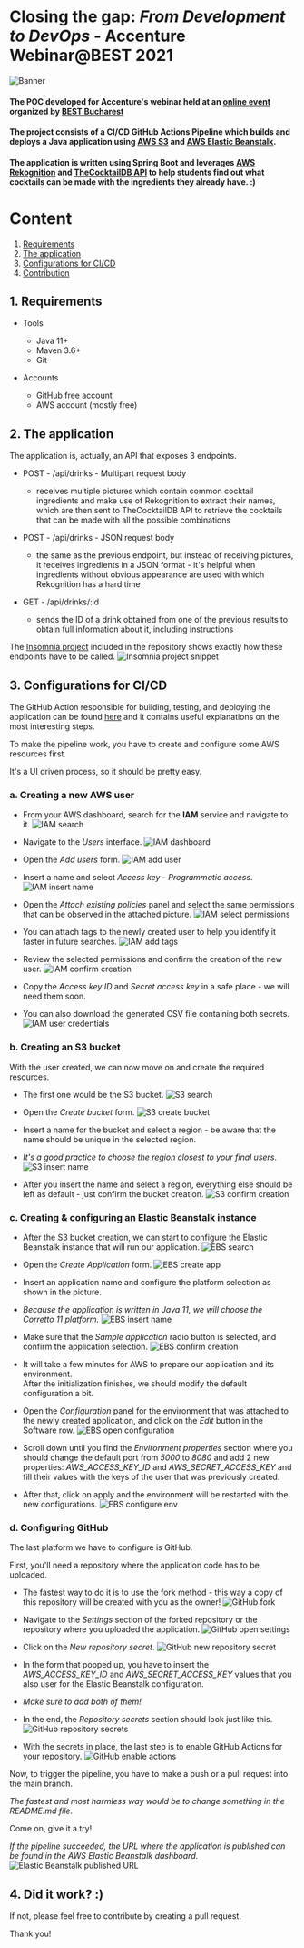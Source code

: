 # Closing the gap: *From Development to DevOps* - Accenture Webinar@BEST 2021

![Banner](./banner.jpg)

#### The POC  developed for Accenture's webinar held at an [online event](https://www.facebook.com/events/947557562778278) organized by [BEST Bucharest](https://bestbucuresti.ro/)
#### The project consists of a CI/CD GitHub Actions Pipeline which builds and deploys a Java application using [AWS S3](https://aws.amazon.com/s3/) and [AWS Elastic Beanstalk](https://aws.amazon.com/elasticbeanstalk/).
#### The application is written using Spring Boot and leverages [AWS Rekognition](https://aws.amazon.com/rekognition/) and [TheCocktailDB API](https://www.thecocktaildb.com/api.php) to help students find out what cocktails can be made with the ingredients they already have. :)

# Content
1. [Requirements](#1-requirements)
2. [The application](#2-the-application)
3. [Configurations for CI/CD](#3-configurations-for-cicd)
4. [Contribution](#4-did-it-work-)


## 1. Requirements
- Tools
    - Java 11+
    - Maven 3.6+
    - Git
    
- Accounts
    - GitHub free account
    - AWS account (mostly free)


## 2. The application
The application is, actually, an API that exposes 3 endpoints.

- POST - /api/drinks - Multipart request body
    - receives multiple pictures which contain common cocktail ingredients and make use of Rekognition to extract
      their names, which are then sent to TheCocktailDB API to retrieve the cocktails that can be made with all the
      possible combinations

- POST - /api/drinks - JSON request body
    - the same as the previous endpoint, but instead of receiving pictures, it receives ingredients in a JSON format -
      it's helpful when ingredients without obvious appearance are used with which Rekognition has a hard time

- GET - /api/drinks/:id
    - sends the ID of a drink obtained from one of the previous results to obtain full information about it, including
      instructions

The [Insomnia project](./api.json) included in the repository shows exactly how these endpoints have to be called.
![Insomnia project snippet](.screenshots/0.jpg)


## 3. Configurations for CI/CD
The GitHub Action responsible for building, testing, and deploying the application can be
found [here](.github/workflows/ci-cd.yml) and it contains useful explanations on the most interesting steps.

To make the pipeline work, you have to create and configure some AWS resources first.  

It's a UI driven process, so it should be pretty easy.

### a. Creating a new AWS user
- From your AWS dashboard, search for the **IAM** service and navigate to it.
  ![IAM search](.screenshots/1.jpg)

- Navigate to the *Users* interface.
  ![IAM dashboard](.screenshots/2.jpg)

- Open the *Add users* form.
  ![IAM add user](.screenshots/3.jpg)

- Insert a name and select *Access key - Programmatic access*.
  ![IAM insert name](.screenshots/4.jpg)

- Open the *Attach existing policies* panel and select the same permissions that can be observed in the attached picture.
  ![IAM select permissions](.screenshots/5.jpg)

- You can attach tags to the newly created user to help you identify it faster in future searches.
  ![IAM add tags](.screenshots/6.jpg)

- Review the selected permissions and confirm the creation of the new user.
  ![IAM confirm creation](.screenshots/7.jpg)

- Copy the *Access key ID* and *Secret access key* in a safe place - we will need them soon.
- You can also download the generated CSV file containing both secrets.
  ![IAM user credentials](.screenshots/8.jpg)


### b. Creating an S3 bucket
With the user created, we can now move on and create the required resources.

- The first one would be the S3 bucket.
  ![S3 search](.screenshots/9.jpg)

- Open the *Create bucket* form.
  ![S3 create bucket](.screenshots/10.jpg)

- Insert a name for the bucket and select a region - be aware that the name should be unique in the selected region.
- *It's a good practice to choose the region closest to your final users*.
  ![S3 insert name](.screenshots/11.jpg)

- After you insert the name and select a region, everything else should be left as default - just confirm the bucket creation.
![S3 confirm creation](.screenshots/12.jpg)


### c. Creating & configuring an Elastic Beanstalk instance
- After the S3 bucket creation, we can start to configure the Elastic Beanstalk instance that will run our application.
  ![EBS search](.screenshots/13.jpg)

- Open the *Create Application* form.
  ![EBS create app](.screenshots/14.jpg)

- Insert an application name and configure the platform selection as shown in the picture. 
- *Because the application is written in Java 11, we will choose the Corretto 11 platform.*
  ![EBS insert name](.screenshots/15.jpg)

- Make sure that the *Sample application* radio button is selected, and confirm the application selection.
  ![EBS confirm creation](.screenshots/16.jpg)

- It will take a few minutes for AWS to prepare our application and its environment.  
  After the initialization finishes, we should modify the default configuration a bit. 
- Open the *Configuration* panel for the environment that was attached to the newly created application, 
  and click on the *Edit* button in the Software row.
  ![EBS open configuration](.screenshots/17.jpg)

- Scroll down until you find the *Environment properties* section where you should change the default port from *5000*
  to *8080* and add 2 new properties: *AWS_ACCESS_KEY_ID* and *AWS_SECRET_ACCESS_KEY* and fill their values with the keys
  of the user that was previously created.
- After that, click on apply and the environment will be restarted with the new configurations.
  ![EBS configure env](.screenshots/18.jpg)


### d. Configuring GitHub
The last platform we have to configure is GitHub.

First, you'll need a repository where the application code has to be uploaded.

- The fastest way to do it is to use the fork method - this way a copy of this repository will be created with you as the
  owner!
  ![GitHub fork](.screenshots/19.jpg)

- Navigate to the *Settings* section of the forked repository or the repository where you uploaded the application.
  ![GitHub open settings](.screenshots/20.jpg)

- Click on the *New repository secret*.
  ![GitHub new repository secret](.screenshots/21.jpg)

- In the form that popped up, you have to insert the *AWS_ACCESS_KEY_ID* and *AWS_SECRET_ACCESS_KEY* values that you also
  user for the Elastic Beanstalk configuration.

- *Make sure to add both of them!*

- In the end, the *Repository secrets* section should look just like this.
  ![GitHub repository secrets](.screenshots/22.jpg)

- With the secrets in place, the last step is to enable GitHub Actions for your repository.
  ![GitHub enable actions](.screenshots/23.jpg)

Now, to trigger the pipeline, you have to make a push or a pull request into the main branch.

*The fastest and most harmless way would be to change something in the README.md file.* 

Come on, give it a try!

*If the pipeline succeeded, the URL where the application is published can be found in the AWS Elastic Beanstalk dashboard.*
![Elastic Beanstalk published URL](.screenshots/24.jpg)


## 4. Did it work? :)
If not, please feel free to contribute by creating a pull request.

Thank you!

